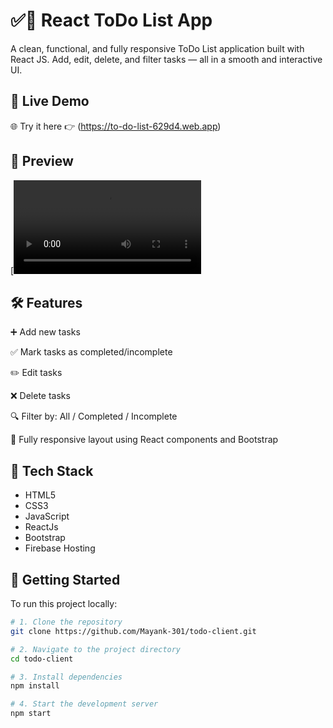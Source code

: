 # ✅📝 React ToDo List App


A clean, functional, and fully responsive ToDo List application built with React JS. Add, edit, delete, and filter tasks — all in a smooth and interactive UI.

## 🔗 Live Demo


🌐 Try it here 👉 (https://to-do-list-629d4.web.app)

## 📸 Preview


[![Watch the demo](todo-client/Preview_V1.mp4)


## 🛠 Features


➕ Add new tasks

✅ Mark tasks as completed/incomplete

✏️ Edit tasks

❌ Delete tasks

🔍 Filter by: All / Completed / Incomplete

📱 Fully responsive layout using React components and Bootstrap

## 📂 Tech Stack

- HTML5
- CSS3
- JavaScript
- ReactJs
- Bootstrap
- Firebase Hosting

## 🚀 Getting Started

To run this project locally:

```bash
# 1. Clone the repository
git clone https://github.com/Mayank-301/todo-client.git

# 2. Navigate to the project directory
cd todo-client

# 3. Install dependencies
npm install

# 4. Start the development server
npm start
